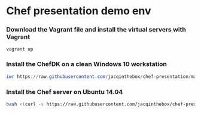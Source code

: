 # Chef presentation demo env



### Download the Vagrant file and install the virtual servers with Vagrant

```
vagrant up
```


### Install the ChefDK on a clean Windows 10 workstation

```Powershell
iwr https://raw.githubusercontent.com/jacqinthebox/chef-presentation/master/w10chefdk.ps1 -UseBasicParsing | iex
```

### Install the Chef server on Ubuntu 14.04
```Bash
bash <(curl -s https://raw.githubusercontent.com/jacqinthebox/chef-presentation/master/chefserver.txt)
```

